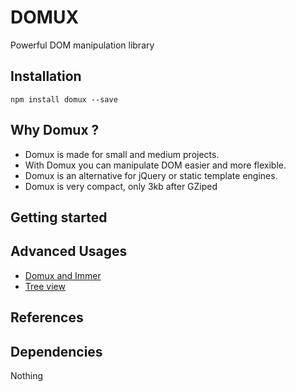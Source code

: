 # DOMUX

Powerful DOM manipulation library

## Installation

```
npm install domux --save
```

## Why Domux ?

- Domux is made for small and medium projects.
- With Domux you can manipulate DOM easier and more flexible.
- Domux is an alternative for jQuery or static template engines.
- Domux is very compact, only 3kb after GZiped

## Getting started

## Advanced Usages

- [Domux and Immer](https://codesandbox.io/s/domux-immer-5uqny?file=/src/index.js)
- [Tree view](https://codesandbox.io/s/domux-tree-v89g8?file=/src/index.js)

## References

## Dependencies

Nothing
